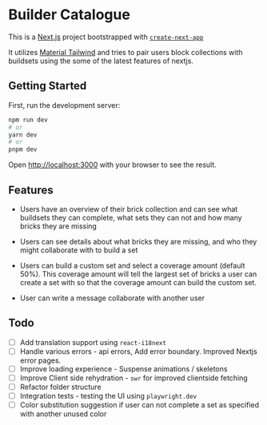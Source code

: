 # Builder Catalogue

This is a [Next.js](https://nextjs.org/) project bootstrapped with [`create-next-app`](https://github.com/vercel/next.js/tree/canary/packages/create-next-app)

It utilizes [Material Tailwind](https://www.material-tailwind.com) and tries to pair users block collections with buildsets using the some of the latest features of nextjs.

## Getting Started

First, run the development server:

```bash
npm run dev
# or
yarn dev
# or
pnpm dev
```

Open [http://localhost:3000](http://localhost:3000) with your browser to see the result.

## Features

  - Users have an overview of their brick collection and can see what buildsets they can complete, what sets they can not and how many bricks they are missing

  - Users can see details about what bricks they are missing, and who they might collaborate with to build a set

  - Users can build a custom set and select a coverage amount (default 50%). This coverage amount will tell the largest set of bricks a user can create a set with so that the coverage amount can build the custom set.

  - User can write a message collaborate with another user

## Todo

- [ ] Add translation support using `react-i18next`
- [ ] Handle various errors - api errors, Add error boundary. Improved Nextjs error pages.
- [ ] Improve loading experience - Suspense animations / skeletons
- [ ] Improve Client side rehydration - `swr` for improved clientside fetching
- [ ] Refactor folder structure
- [ ] Integration tests - testing the UI using `playwright.dev`
- [ ] Color substitution suggestion if user can not complete a set as specified with another unused color
